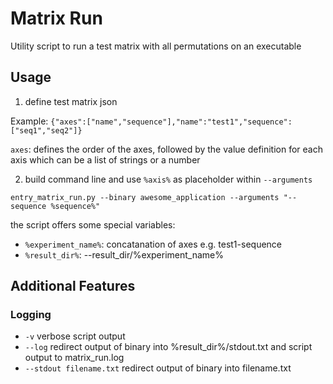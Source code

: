# Matrix Run

Utility script to run a test matrix with all permutations on an executable

## Usage

1) define test matrix json

Example: `{"axes":["name","sequence"],"name":"test1","sequence":["seq1","seq2"]}`

`axes`: defines the order of the axes, followed by the value definition for each axis which can be a list of strings or a number

2) build command line and use `%axis%` as placeholder within `--arguments`

`entry_matrix_run.py --binary awesome_application --arguments "--sequence %sequence%"`

the script offers some special variables:

* `%experiment_name%`: concatanation of axes e.g. test1-sequence
* `%result_dir%`: --result_dir/%experiment_name%

## Additional Features

### Logging 

* `-v` verbose script output
* `--log` redirect output of binary into %result_dir%/stdout.txt and script output to matrix_run.log
* `--stdout filename.txt` redirect output of binary into filename.txt



